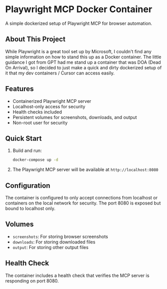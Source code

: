 # Playwright MCP Docker Container

A simple dockerized setup of Playwright MCP for browser automation.

## About This Project

While Playwright is a great tool set up by Microsoft, I couldn't find any simple information on how to stand this up as a Docker container. The little guidance I got from GPT had me stand up a container that was DOA (Dead On Arrival), so I decided to just make a quick and dirty dockerized setup of it that my dev containers / Cursor can access easily.

## Features

- Containerized Playwright MCP server
- Localhost-only access for security
- Health checks included
- Persistent volumes for screenshots, downloads, and output
- Non-root user for security

## Quick Start

1. Build and run:
   ```bash
   docker-compose up -d
   ```

2. The Playwright MCP server will be available at `http://localhost:8080`

## Configuration

The container is configured to only accept connections from localhost or containers on the local network for security. The port 8080 is exposed but bound to localhost only.

## Volumes

- `screenshots`: For storing browser screenshots
- `downloads`: For storing downloaded files
- `output`: For storing other output files

## Health Check

The container includes a health check that verifies the MCP server is responding on port 8080.
